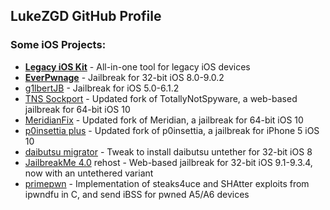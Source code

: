 ## LukeZGD GitHub Profile

### Some iOS Projects:
- [**Legacy iOS Kit**](https://github.com/LukeZGD/Legacy-iOS-Kit) - All-in-one tool for legacy iOS devices
- [**EverPwnage**](https://github.com/LukeZGD/EverPwnage) - Jailbreak for 32-bit iOS 8.0-9.0.2
- [g1lbertJB](https://github.com/g1lbertJB/g1lbertJB) - Jailbreak for iOS 5.0-6.1.2
- [TNS Sockport](https://github.com/LukeZGD/tns-sockport) - Updated fork of TotallyNotSpyware, a web-based jailbreak for 64-bit iOS 10
- [MeridianFix](https://github.com/LukeZGD/MeridianFix) - Updated fork of Meridian, a jailbreak for 64-bit iOS 10
- [p0insettia plus](https://github.com/LukeZGD/p0insettia-plus) - Updated fork of p0insettia, a jailbreak for iPhone 5 iOS 10
- [daibutsu migrator](https://github.com/LukeZGD/daibutsu-migrator) - Tweak to install daibutsu untether for 32-bit iOS 8
- [JailbreakMe 4.0](https://github.com/LukeZGD/jbme4) rehost - Web-based jailbreak for 32-bit iOS 9.1-9.3.4, now with an untethered variant
- [primepwn](https://github.com/LukeZGD/primepwn) - Implementation of steaks4uce and SHAtter exploits from ipwndfu in C, and send iBSS for pwned A5/A6 devices
